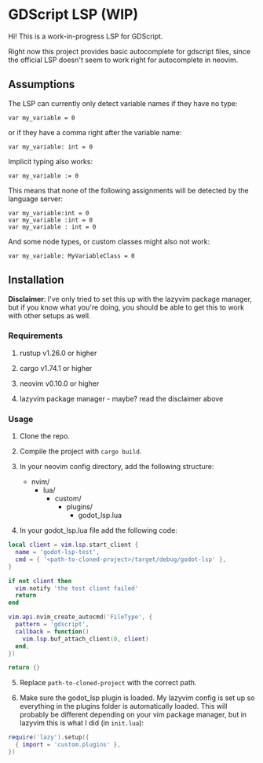 # GDScript LSP (WIP)

Hi! This is a work-in-progress LSP for GDScript.


Right now this project provides basic autocomplete for gdscript files, since the official LSP doesn't seem to work right for autocomplete in neovim.

## Assumptions

The LSP can currently only detect variable names if they have no type:

```gdscript
var my_variable = 0
```

or if they have a comma right after the variable name:

```gdscript
var my_variable: int = 0
```

Implicit typing also works:

```gdscript
var my_variable := 0
```

This means that none of the following assignments will be detected by the language server:

```gdscript
var my_variable:int = 0
var my_variable :int = 0
var my_variable : int = 0
```

And some node types, or custom classes might also not work:
```gdscript
var my_variable: MyVariableClass = 0
```

## Installation

__Disclaimer__: I've only tried to set this up with the lazyvim package manager, but if you know what you're doing, you should be able to get this to work with other setups as well.

### Requirements

1. rustup v1.26.0 or higher

2. cargo v1.74.1 or higher

3. neovim v0.10.0 or higher

4. lazyvim package manager - maybe? read the disclaimer above

### Usage 

1. Clone the repo.

2. Compile the project with `cargo build`.

3. In your neovim config directory, add the following structure:

    - nvim/
        - lua/
            - custom/
                - plugins/
                    - godot_lsp.lua

4. In your godot_lsp.lua file add the following code:

```lua
local client = vim.lsp.start_client {
  name = 'godot-lsp-test',
  cmd = { '<path-to-cloned-project>/target/debug/godot-lsp' },
}

if not client then
  vim.notify 'the test client failed'
  return
end

vim.api.nvim_create_autocmd('FileType', {
  pattern = 'gdscript',
  callback = function()
    vim.lsp.buf_attach_client(0, client)
  end,
})

return {}
```

5. Replace `path-to-cloned-project` with the correct path.

6. Make sure the godot_lsp plugin is loaded. My lazyvim config is set up so everything in the plugins folder is automatically loaded. This will probably be different depending on your vim package manager, but in lazyvim this is what I did (in `init.lua`):

```lua
require('lazy').setup({
  { import = 'custom.plugins' },
})
```

